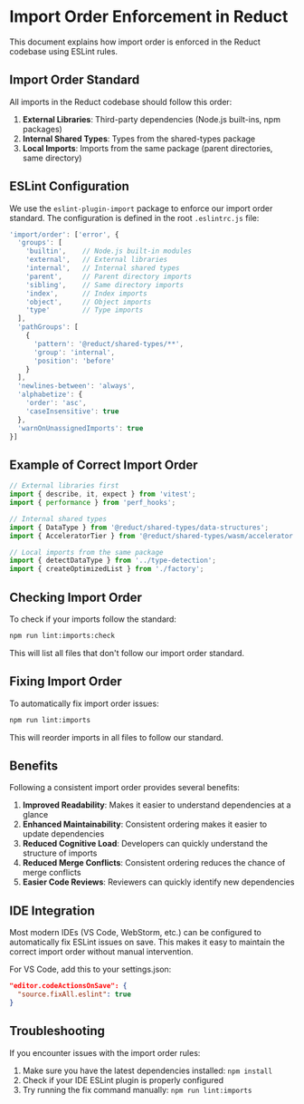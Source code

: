 # Import Order Enforcement in Reduct

This document explains how import order is enforced in the Reduct codebase using ESLint rules.

## Import Order Standard

All imports in the Reduct codebase should follow this order:

1. **External Libraries**: Third-party dependencies (Node.js built-ins, npm packages)
2. **Internal Shared Types**: Types from the shared-types package
3. **Local Imports**: Imports from the same package (parent directories, same directory)

## ESLint Configuration

We use the `eslint-plugin-import` package to enforce our import order standard. The configuration is defined in the root `.eslintrc.js` file:

```javascript
'import/order': ['error', {
  'groups': [
    'builtin',    // Node.js built-in modules
    'external',   // External libraries
    'internal',   // Internal shared types
    'parent',     // Parent directory imports
    'sibling',    // Same directory imports
    'index',      // Index imports
    'object',     // Object imports
    'type'        // Type imports
  ],
  'pathGroups': [
    {
      'pattern': '@reduct/shared-types/**',
      'group': 'internal',
      'position': 'before'
    }
  ],
  'newlines-between': 'always',
  'alphabetize': {
    'order': 'asc',
    'caseInsensitive': true
  },
  'warnOnUnassignedImports': true
}]
```

## Example of Correct Import Order

```typescript
// External libraries first
import { describe, it, expect } from 'vitest';
import { performance } from 'perf_hooks';

// Internal shared types
import { DataType } from '@reduct/shared-types/data-structures';
import { AcceleratorTier } from '@reduct/shared-types/wasm/accelerator';

// Local imports from the same package
import { detectDataType } from '../type-detection';
import { createOptimizedList } from './factory';
```

## Checking Import Order

To check if your imports follow the standard:

```bash
npm run lint:imports:check
```

This will list all files that don't follow our import order standard.

## Fixing Import Order

To automatically fix import order issues:

```bash
npm run lint:imports
```

This will reorder imports in all files to follow our standard.

## Benefits

Following a consistent import order provides several benefits:

1. **Improved Readability**: Makes it easier to understand dependencies at a glance
2. **Enhanced Maintainability**: Consistent ordering makes it easier to update dependencies
3. **Reduced Cognitive Load**: Developers can quickly understand the structure of imports
4. **Reduced Merge Conflicts**: Consistent ordering reduces the chance of merge conflicts
5. **Easier Code Reviews**: Reviewers can quickly identify new dependencies

## IDE Integration

Most modern IDEs (VS Code, WebStorm, etc.) can be configured to automatically fix ESLint issues on save. This makes it easy to maintain the correct import order without manual intervention.

For VS Code, add this to your settings.json:

```json
"editor.codeActionsOnSave": {
  "source.fixAll.eslint": true
}
```

## Troubleshooting

If you encounter issues with the import order rules:

1. Make sure you have the latest dependencies installed: `npm install`
2. Check if your IDE ESLint plugin is properly configured
3. Try running the fix command manually: `npm run lint:imports`
